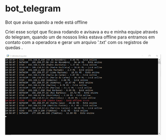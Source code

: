 # bot_telegram
Bot que avisa quando a rede está offline

Criei esse script que ficava rodando e avisava a eu e minha equipe através do telegram, quando um de nossos links estava offline para entramos em contato com a operadora e gerar um arquivo '.txt' com os registros de quedas .

![Tela Inicial](https://github.com/quelzynh0/bot_telegram/blob/main/prints/tela_inicia.png?raw=true)
